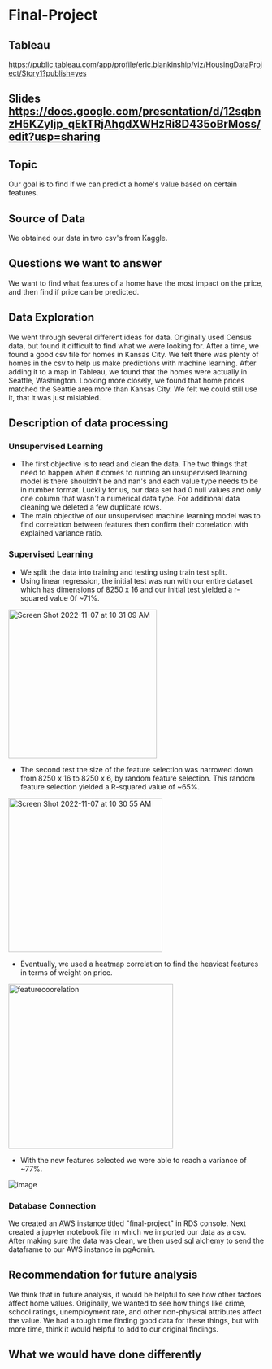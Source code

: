 # Final-Project

## Tableau
https://public.tableau.com/app/profile/eric.blankinship/viz/HousingDataProject/Story1?publish=yes

## Slides https://docs.google.com/presentation/d/12sqbnzH5KZyljp_qEkTRjAhgdXWHzRi8D435oBrMoss/edit?usp=sharing

## Topic
Our goal is to find if we can predict a home's value based on certain features.

## Source of Data
We obtained our data in two csv's from Kaggle.

## Questions we want to answer
We want to find what features of a home have the most impact on the price, and then find if price can be predicted.

## Data Exploration
We went through several different ideas for data. Originally used Census data, but found it difficult to find what we were looking for. After a time, we found a good csv file for homes in Kansas City. We felt there was plenty of homes in the csv to help us make predictions with machine learning. After adding it to a map in Tableau, we found that the homes were actually in Seattle, Washington. Looking more closely, we found that home prices matched the Seattle area more than Kansas City. We felt we could still use it, that it was just mislabled.

## Description of data processing

### Unsupervised Learning
- The first objective is to read and clean the data. The two things that need to happen when it comes to running an unsupervised learning model is there shouldn't be and nan's and each value type needs to be in number format. Luckily for us, our data set had 0 null values and only one column that wasn't a numerical data type. For additional data cleaning we deleted a few duplicate rows.
- The main objective of our unsupervised machine learning model was to find correlation between features then confirm their correlation with explained variance ratio.

### Supervised Learning

- We split the data into training and testing using train test split.
- Using linear regression, the initial test was run with our entire dataset which has dimensions of 8250 x 16 and our initial test yielded a r-squared value 0f ~71%.

<img width="292" alt="Screen Shot 2022-11-07 at 10 31 09 AM" src="https://user-images.githubusercontent.com/106006911/200364077-8fefdc20-2be9-48a9-96cd-792ab7a029bf.png">


- The second test the size of the feature selection was narrowed down from 8250 x 16 to 8250 x 6, by random feature selection. This random feature selection yielded a R-squared value of ~65%.

<img width="303" alt="Screen Shot 2022-11-07 at 10 30 55 AM" src="https://user-images.githubusercontent.com/106006911/200364384-df6e5200-cbe9-4255-875e-64d157ed5549.png">


- Eventually, we used a heatmap correlation to find the heaviest features in terms of weight on price. 

<img width="324" alt="featurecoorelation" src="https://user-images.githubusercontent.com/106006911/199366225-a1e581ec-2439-4955-a6c5-8e4ee9d561db.png">


- With the new features selected we were able to reach a variance of ~77%.

![image](https://user-images.githubusercontent.com/106006911/199365939-a1381b82-55ef-4996-bdfe-fff1131abcfb.png)


### Database Connection

We created an AWS instance titled "final-project" in RDS console. Next created a jupyter notebook file in which we imported our data as a csv. After making sure the data was clean, we then used sql alchemy to send the dataframe to our AWS instance in pgAdmin.


## Recommendation for future analysis
We think that in future analysis, it would be helpful to see how other factors affect home values. Originally, we wanted to see how things like crime, school ratings, unemployment rate, and other non-physical attributes affect the value. We had a tough time finding good data for these things, but with more time, think it would helpful to add to our original findings.

## What we would have done differently

